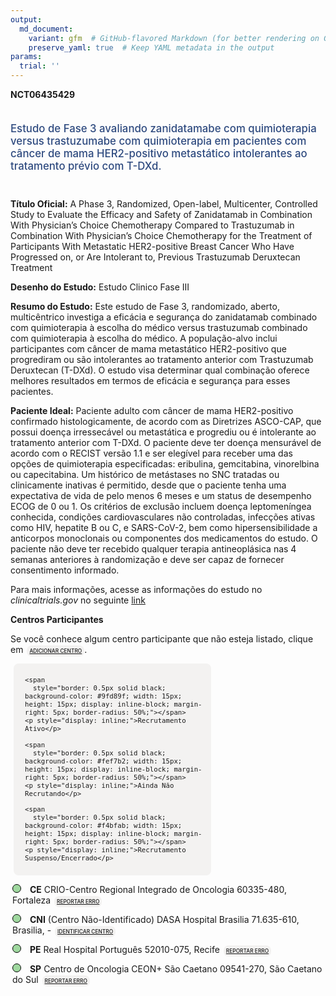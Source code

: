 ```yaml
---
output: 
  md_document:
    variant: gfm  # GitHub-flavored Markdown (for better rendering on GitHub)
    preserve_yaml: true  # Keep YAML metadata in the output
params:
  trial: ''
---
```


<script async src="https://scripts.simpleanalyticscdn.com/latest.js"></script>

**NCT06435429**

<div style="padding: 5px 5px 5px 0px; font-size: 1.20em; font-weight: 500; color: #2E4A7F; text-align: left; margin-bottom: 20px">

Estudo de Fase 3 avaliando zanidatamabe com quimioterapia versus
trastuzumabe com quimioterapia em pacientes com câncer de mama
HER2-positivo metastático intolerantes ao tratamento prévio com T-DXd.

</div>

**Título Oficial:** A Phase 3, Randomized, Open-label, Multicenter,
Controlled Study to Evaluate the Efficacy and Safety of Zanidatamab in
Combination With Physician’s Choice Chemotherapy Compared to Trastuzumab
in Combination With Physician’s Choice Chemotherapy for the Treatment of
Participants With Metastatic HER2-positive Breast Cancer Who Have
Progressed on, or Are Intolerant to, Previous Trastuzumab Deruxtecan
Treatment

**Desenho do Estudo:** Estudo Clinico Fase III

**Resumo do Estudo:** Este estudo de Fase 3, randomizado, aberto,
multicêntrico investiga a eficácia e segurança do zanidatamab combinado
com quimioterapia à escolha do médico versus trastuzumab combinado com
quimioterapia à escolha do médico. A população-alvo inclui participantes
com câncer de mama metastático HER2-positivo que progrediram ou são
intolerantes ao tratamento anterior com Trastuzumab Deruxtecan (T-DXd).
O estudo visa determinar qual combinação oferece melhores resultados em
termos de eficácia e segurança para esses pacientes.

**Paciente Ideal:** Paciente adulto com câncer de mama HER2-positivo
confirmado histologicamente, de acordo com as Diretrizes ASCO-CAP, que
possui doença irressecável ou metastática e progrediu ou é intolerante
ao tratamento anterior com T-DXd. O paciente deve ter doença mensurável
de acordo com o RECIST versão 1.1 e ser elegível para receber uma das
opções de quimioterapia especificadas: eribulina, gemcitabina,
vinorelbina ou capecitabina. Um histórico de metástases no SNC tratadas
ou clinicamente inativas é permitido, desde que o paciente tenha uma
expectativa de vida de pelo menos 6 meses e um status de desempenho ECOG
de 0 ou 1. Os critérios de exclusão incluem doença leptomeníngea
conhecida, condições cardiovasculares não controladas, infecções ativas
como HIV, hepatite B ou C, e SARS-CoV-2, bem como hipersensibilidade a
anticorpos monoclonais ou componentes dos medicamentos do estudo. O
paciente não deve ter recebido qualquer terapia antineoplásica nas 4
semanas anteriores à randomização e deve ser capaz de fornecer
consentimento informado.

Para mais informações, acesse as informações do estudo no
*clinicaltrials.gov* no seguinte
[link](https://clinicaltrials.gov/ct2/show/NCT06435429)

**Centros Participantes**

Se você conhece algum centro participante que não esteja listado, clique
em
<span style="color: #2E4A7F; margin-left: 2px; padding: 4px; background-color: #f3f2f1; border-radius: 8px; font-weight: 500; font-size: 0.6em"><a
href="https://cancertrialsbr.shinyapps.io/formsapp?study_nct_id=NCT06435429&amp;location_id=N%2FA&amp;location_full_name=N%2FA&amp;form_type=Adicionar%20Centro"
target="_blank">ADICIONAR CENTRO</a></span>.

<div style="margin-bottom: 8px; margin-left: 5px; padding: 8px; max-width: 300px; background-color: #f3f2f1; border-radius: 8px; font-size: 0.9em">

<div style="margin-left: 10px;">

    <span 
      style="border: 0.5px solid black; background-color: #9fd89f; width: 15px; height: 15px; display: inline-block; margin-right: 5px; border-radius: 50%;"></span>
    <p style="display: inline;">Recrutamento Ativo</p>

</div>

<div style="margin-left: 10px;">

    <span 
      style="border: 0.5px solid black; background-color: #fef7b2; width: 15px; height: 15px; display: inline-block; margin-right: 5px; border-radius: 50%;"></span>
    <p style="display: inline;">Ainda Não Recrutando</p>

</div>

<div style="margin-left: 10px;">

    <span 
      style="border: 0.5px solid black; background-color: #f4bfab; width: 15px; height: 15px; display: inline-block; margin-right: 5px; border-radius: 50%;"></span>
    <p style="display: inline;">Recrutamento Suspenso/Encerrado</p>

</div>

</div>

<div style="margin: 3px;">

<span style="border: 0.5px solid black; display: inline-block; width: 12px; height: 12px; border-radius: 50%; margin-right: 10px; padding-bottom: 0px; background-color: #9fd89f;"></span>
<b>CE</b> CRIO-Centro Regional Integrado de Oncologia 60335-480,
Fortaleza
<span style="color: #2E4A7F; margin-left: 2px; padding: 4px; background-color: #f3f2f1; border-radius: 8px; font-weight: 500; font-size: 0.6em"><a
href="https://cancertrialsbr.shinyapps.io/formsapp?study_nct_id=NCT06435429&amp;location_id=CENTROREGIONALINTEGRADODEONCOLOGIACEARA60336232BRAZIL&amp;location_full_name=CRIO-Centro%20Regional%20Integrado%20de%20Oncologia%2C%2060335-480%2C%20Fortaleza&amp;form_type=Reportar%20Erro"
target="_blank">REPORTAR ERRO</a></span>

</div>

<div style="margin: 3px;">

<span style="border: 0.5px solid black; display: inline-block; width: 12px; height: 12px; border-radius: 50%; margin-right: 10px; padding-bottom: 0px; background-color: #9fd89f;"></span>
<b>CNI</b> (Centro Não-Identificado) DASA Hospital Brasilia 71.635-610,
Brasilia, -
<span style="color: #2E4A7F; margin-left: 2px; padding: 4px; background-color: #f3f2f1; border-radius: 8px; font-weight: 500; font-size: 0.6em"><a
href="https://cancertrialsbr.shinyapps.io/formsapp?study_nct_id=NCT06435429&amp;location_id=DASAHOSPITALBRASILIABRASILIA71635610BRAZIL&amp;location_full_name=%28Centro%20N%C3%A3o-Identificado%29%2C%20DASA%20Hospital%20Brasilia%2071.635-610%2C%20Brasilia%2C%20%20-%20&amp;form_type=Identificar%20Centro"
target="_blank">IDENTIFICAR CENTRO</a></span>

</div>

<div style="margin: 3px;">

<span style="border: 0.5px solid black; display: inline-block; width: 12px; height: 12px; border-radius: 50%; margin-right: 10px; padding-bottom: 0px; background-color: #9fd89f;"></span>
<b>PE</b> Real Hospital Português 52010-075, Recife
<span style="color: #2E4A7F; margin-left: 2px; padding: 4px; background-color: #f3f2f1; border-radius: 8px; font-weight: 500; font-size: 0.6em"><a
href="https://cancertrialsbr.shinyapps.io/formsapp?study_nct_id=NCT06435429&amp;location_id=REALHOSPITALPORTUGUESDEBENEFICIENCIAEMPERNAMBUCORECIFE52010075BRAZIL&amp;location_full_name=Real%20Hospital%20Portugu%C3%AAs%2C%2052010-075%2C%20Recife&amp;form_type=Reportar%20Erro"
target="_blank">REPORTAR ERRO</a></span>

</div>

<div style="margin: 3px;">

<span style="border: 0.5px solid black; display: inline-block; width: 12px; height: 12px; border-radius: 50%; margin-right: 10px; padding-bottom: 0px; background-color: #9fd89f;"></span>
<b>SP</b> Centro de Oncologia CEON+ São Caetano 09541-270, São Caetano
do Sul
<span style="color: #2E4A7F; margin-left: 2px; padding: 4px; background-color: #f3f2f1; border-radius: 8px; font-weight: 500; font-size: 0.6em"><a
href="https://cancertrialsbr.shinyapps.io/formsapp?study_nct_id=NCT06435429&amp;location_id=CEONPESQUISASLTDASAOCAETANODOSUL09541270BRAZIL&amp;location_full_name=Centro%20de%20Oncologia%20CEON%2B%20S%C3%A3o%20Caetano%2C%2009541-270%2C%20S%C3%A3o%20Caetano%20do%20Sul&amp;form_type=Reportar%20Erro"
target="_blank">REPORTAR ERRO</a></span>

</div>
